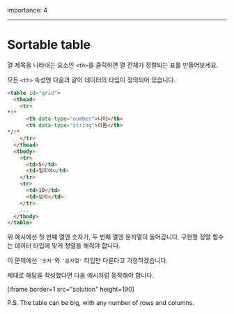 importance: 4

---

# Sortable table

열 제목을 나타내는 요소인 `<th>`를 클릭하면 열 전체가 정렬되는 표를 만들어보세요.

모든 `<th>` 속성엔 다음과 같이 데이터의 타입이 정의되어 있습니다.

```html
<table id="grid">
  <thead>
    <tr>
*!*
      <th data-type="number">나이</th>
      <th data-type="string">이름</th>
*/!*
    </tr>
  </thead>
  <tbody>
    <tr>
      <td>5</td>
      <td>일리야</td>
    </tr>
    <tr>
      <td>10</td>
      <td>보라</td>
    </tr>
    ...
  </tbody>
</table>
```

위 예시에선 첫 번째 열엔 숫자가, 두 번째 열엔 문자열이 들어갑니다. 구현할 정렬 함수는 데이터 타입에 맞게 정렬을 해줘야 합니다.

이 문제에선 `'숫자'`와 `'문자열'` 타입만 다룬다고 가정하겠습니다.

제대로 해답을 작성했다면 다음 예시처럼 동작해야 합니다.

[iframe border=1 src="solution" height=190]

P.S. The table can be big, with any number of rows and columns.
